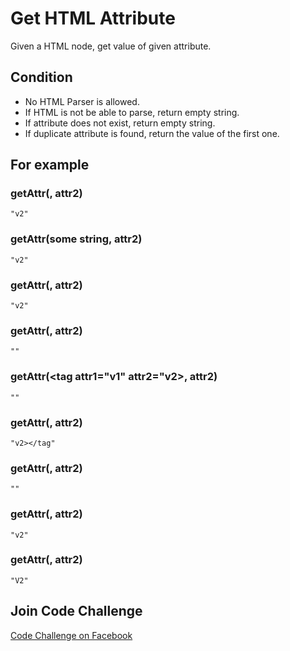 # Get HTML Attribute

Given a HTML node, get value of given attribute. 

## Condition

* No HTML Parser is allowed.
* If HTML is not be able to parse, return empty string.
* If attribute does not exist, return empty string.
* If duplicate attribute is found, return the value of the first one.

## For example

### getAttr(<tag attr1="v1" attr2="v2"></tag>, attr2)

```
"v2"
```

### getAttr(<tag attr1="v1" attr2="v2">some string</tag>, attr2)

```
"v2"
```

### getAttr(<tag attr1="v1" attr2="v2" />, attr2)

```
"v2"
```

### getAttr(<tag attr1="v1" attr2="v2">, attr2)

```
""
```

### getAttr(<tag attr1="v1" attr2="v2></tag>, attr2)

```
""
```

### getAttr(<tag attr1="v1" attr2="v2></tag" />, attr2)

```
"v2></tag"
```

### getAttr(<tag attr1="v1" attr3="v2"></tag>, attr2)

```
""
```

### getAttr(<tag attr1="v1" attr2="v2" attr2="v3"></tag>, attr2)

```
"v2"
```

### getAttr(<tag attr1="v1" Attr2="V2"></tag>, attr2)

```
"V2"
```

## Join Code Challenge

[Code Challenge on Facebook](https://www.facebook.com/groups/202249393918924/)